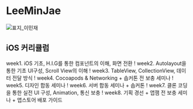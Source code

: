 # LeeMinJae
![표지_이민재](https://user-images.githubusercontent.com/60260284/113490332-3403bc80-9504-11eb-9943-b4b4c09c7a19.png)

## iOS 커리큘럼
week1. iOS 기초, H.I.G를 통한 컴포넌트의 이해, 화면 전환
!
week2. Autolayout을 통한 기초 UI구성, Scroll View의 이해
!
week3. TableView, CollectionView, 데이터 전달 방식
!
week4. Cocoapods & Networking + 솝커톤 전 보충 세미나
!
week5. 디자인 합동 세미나
!
week6. 서버 합동 세미나 + 솝커톤
!
week7. 클론 코딩을 통한 실전 UI 구성, Animation, 통신 보충
!
week8. 기획 경선 + 앱잼 전 보충 세미나 + 앱스토어 배포 가이드
